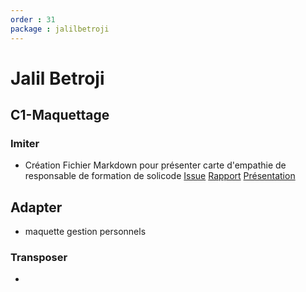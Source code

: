```yaml
---
order : 31
package : jalilbetroji
---
```


# Jalil Betroji

## C1-Maquettage

### Imiter

- Création Fichier Markdown pour présenter carte d'empathie de responsable de formation de solicode
[Issue](https://github.com/solicoders/gestion-personnels/issues/20)
[Rapport](https://solicoders.github.io/gestion-personnels/empathie-chef-de-formation/rapport.html)
[Présentation](https://solicoders.github.io/gestion-personnels/empathie-chef-de-formation/presentation.html#/1)

## Adapter

- maquette gestion personnels

### Transposer

-
